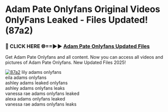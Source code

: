 # Adam Pate Onlyfans Original Videos 0nlyFans Leaked - Files Updated! (87a2)

<h3>🔴 CLICK HERE 🌐==►► <a href="https://hetstrat.blog/NMqPAm" rel="nofollow">Adam Pate Onlyfans Updated Files</a></h3>

Get Adam Pate Onlyfans and all content. Now you can access all videos and pictures of Adam Pate Onlyfans. New Updated Files 2025!

[![87a2](https://i.imgur.com/K7sEzmb.gif)](https://hetstrat.blog/NMqPAm)
lily adams onlyfans<br>
eila adams onlyfans<br>
ashley adams leaked onlyfans<br>
ashley adams onlyfans leaks<br>
vanessa rae adams onlyfans leaked<br>
alexa adams onlyfans leaked<br>
vanessa rae adams onlyfans leaks